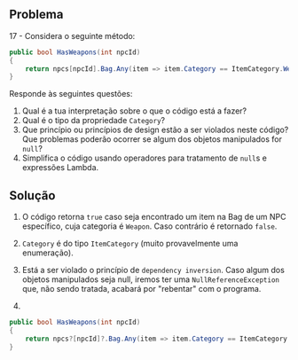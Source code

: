 ## Problema

17 - Considera o seguinte método:

```cs
public bool HasWeapons(int npcId)
{
    return npcs[npcId].Bag.Any(item => item.Category == ItemCategory.Weapon);
}
```

Responde às seguintes questões:

1.  Qual é a tua interpretação sobre o que o código está a fazer?
2.  Qual é o tipo da propriedade `Category`?
3.  Que princípio ou princípios de design estão a ser violados neste código?
    Que problemas poderão ocorrer se algum dos objetos manipulados for `null`?
4.  Simplifica o código usando operadores para tratamento de `null`s e
    expressões Lambda.
	
## Solução

1. O código retorna `true` caso seja encontrado um item na Bag de um NPC específico, 
cuja categoria é `Weapon`. Caso contrário é retornado `false`.

2. `Category` é do tipo `ItemCategory` (muito provavelmente uma enumeração).

3. Está a ser violado o princípio de `dependency inversion`.
Caso algum dos objetos manipulados seja null, iremos ter uma `NullReferenceException` que,
não sendo tratada, acabará por "rebentar" com o programa.

4.
```cs
public bool HasWeapons(int npcId)
{
    return npcs?[npcId]?.Bag.Any(item => item.Category == ItemCategory.Weapon) ?? false;
}
```
	
	